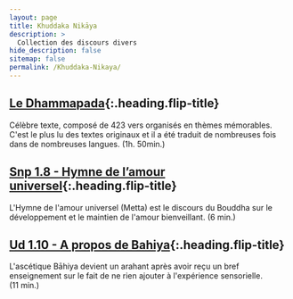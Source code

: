 ```yaml
---
layout: page
title: Khuddaka Nikāya
description: >
  Collection des discours divers
hide_description: false
sitemap: false
permalink: /Khuddaka-Nikaya/
---
```

## [Le Dhammapada](/Khuddaka-Nikaya/Dhp){:.heading.flip-title}

Célèbre texte, composé de 423 vers organisés en thèmes mémorables. C'est le plus lu des textes originaux et il a été traduit de nombreuses fois dans de nombreuses langues. (1h.&nbsp;50min.)

## [Snp 1.8 - Hymne de l’amour universel](/Khuddaka-Nikaya/Snp1.8){:.heading.flip-title}
 
L'Hymne de l'amour universel (Metta) est le discours du Bouddha sur le développement et le maintien de l'amour bienveillant. (6&nbsp;min.)

## [Ud 1.10 - A propos de Bahiya](/Khuddaka-Nikaya/Ud1.10){:.heading.flip-title}

L'ascétique Bāhiya devient un arahant après avoir reçu un bref enseignement sur le fait de ne rien ajouter à l'expérience sensorielle. (11&nbsp;min.)




